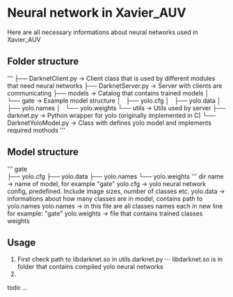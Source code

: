 # Neural network in Xavier_AUV
Here are all necessary informations about neural networks used in 
Xavier_AUV

## Folder structure
'''
├── DarknetClient.py        -> Client class that is used by different modules that need neural networks
├── DarknetServer.py        -> Server with clients are communicating 
├── models                  -> Catalog that contains trained models
│   └── gate                -> Example model structure
│       ├── yolo.cfg
│       ├── yolo.data
│       ├── yolo.names
│       └── yolo.weights
└── utils                   -> Utils used by server
    ├── darknet.py          -> Python wrapper for yolo (originally implemented in C)
    └── DarknetYoloModel.py -> Class with defines yolo model and implements required mothods
'''

## Model structure
'''
gate            
  ├── yolo.cfg
  ├── yolo.data
  ├── yolo.names
  └── yolo.weights
'''
dir name -> name of model, for example "gate"
yolo.cfg -> yolo neural network config, predefined. Include image sizes, number of classes etc.
yolo.data -> informations about how many classes are in model, contains path to yolo.names
yolo.names -> in this file are all classes names each in new line for example: "gate"
yolo.weights -> file that contains trained classes weights

## Usage

1. First check path to libdarknet.so in utils.darknet.py
⋅⋅⋅ libdarknet.so is in folder that contains compiled yolo neural networks
2.

todo ...

